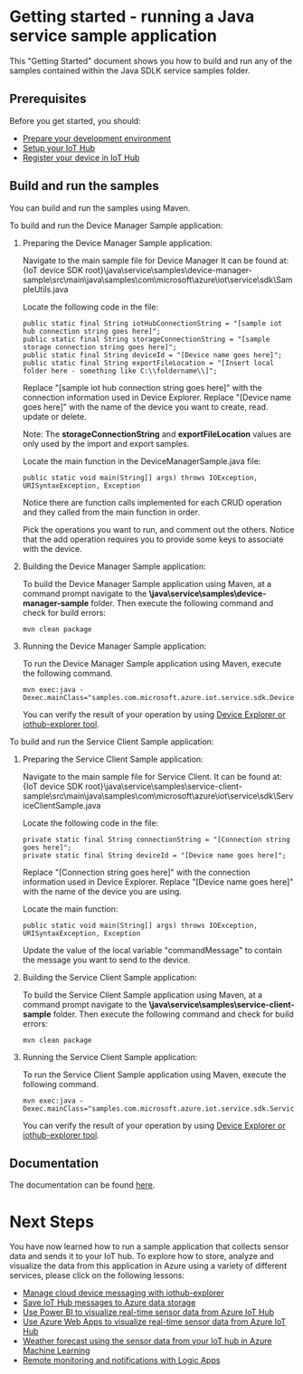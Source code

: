 # Getting started - running a Java service sample application

This "Getting Started" document shows you how to build and run any of the samples contained within the Java SDLK service samples folder. 

## Prerequisites

Before you get started, you should:
- [Prepare your development environment][devbox-setup]
- [Setup your IoT Hub][setup-iothub]
- [Register your device in IoT Hub][register-device]

## Build and run the samples

You can build and run the samples using Maven.

To build and run the Device Manager Sample application:

1. Preparing the Device Manager Sample application:

	Navigate to the main sample file for Device Manager
	It can be found at: 
	{IoT device SDK root}\java\service\samples\device-manager-sample\src\main\java\samples\com\microsoft\azure\iot\service\sdk\SampleUtils.java

	Locate the following code in the file:

	```
	public static final String iotHubConnectionString = "[sample iot hub connection string goes here]";
    public static final String storageConnectionString = "[sample storage connection string goes here]";
    public static final String deviceId = "[Device name goes here]";
    public static final String exportFileLocation = "[Insert local folder here - something like C:\\foldername\\]";
	```
	
    Replace "[sample iot hub connection string goes here]" with the connection information used in Device Explorer.
	Replace "[Device name goes here]" with the name of the device you want to create, read. update or delete.
    
    Note: The **storageConnectionString** and **exportFileLocation** values are only used by the import and export samples.

	Locate the main function in the DeviceManagerSample.java file:
    
    ```
    public static void main(String[] args) throws IOException, URISyntaxException, Exception
    ```
    
	Notice there are function calls implemented for each CRUD operation and they called from the main function in order.

	Pick the operations you want to run, and comment out the others. Notice that the add operation requires you to provide some keys to associate with the device.
    
2. Building the Device Manager Sample application:

    To build the Device Manager Sample application using Maven, at a command prompt navigate to the **\java\service\samples\device-manager-sample** folder. Then execute the following command and check for build errors:
    
    ```
    mvn clean package
    ```

3. Running the Device Manager Sample application:

	To run the Device Manager Sample application using Maven, execute the following command.
    
    ```
    mvn exec:java -Dexec.mainClass="samples.com.microsoft.azure.iot.service.sdk.DeviceManagerSample"
    ```

	You can verify the result of your operation by using [Device Explorer or iothub-explorer tool][register-device].

To build and run the Service Client Sample application:

1. Preparing the Service Client Sample application:

	Navigate to the main sample file for Service Client.
	It can be found at: 
	{IoT device SDK root}\java\service\samples\service-client-sample\src\main\java\samples\com\microsoft\azure\iot\service\sdk\ServiceClientSample.java

	Locate the following code in the file:

	```
	private static final String connectionString = "[Connection string goes here]";
	private static final String deviceId = "[Device name goes here]";
	```
    
	Replace "[Connection string goes here]" with the connection information used in Device Explorer.
	Replace "[Device name goes here]" with the name of the device you are using.

	Locate the main function:
    
    ```
	public static void main(String[] args) throws IOException, URISyntaxException, Exception
    ```

	Update the value of the local variable "commandMessage" to contain the message you want to send to the device.
    
2. Building the Service Client Sample application:

    To build the Service Client Sample application using Maven, at a command prompt navigate to the **\java\service\samples\service-client-sample** folder. Then execute the following command and check for build errors:
    
    ```
    mvn clean package
    ```

3. Running the Service Client Sample application:

	To run the Service Client Sample application using Maven, execute the following command.
    
    ```
    mvn exec:java -Dexec.mainClass="samples.com.microsoft.azure.iot.service.sdk.ServiceClientSample"
    ```

	You can verify the result of your operation by using [Device Explorer or iothub-explorer tool][register-device].

## Documentation

The documentation can be found [here](https://azure.github.io/azure-iot-sdks/java/service/api_reference/index.html).

<a name="NextSteps"></a>
# Next Steps

You have now learned how to run a sample application that collects sensor data and sends it to your IoT hub. To explore how to store, analyze and visualize the data from this application in Azure using a variety of different services, please click on the following lessons:

-   [Manage cloud device messaging with iothub-explorer]
-   [Save IoT Hub messages to Azure data storage]
-   [Use Power BI to visualize real-time sensor data from Azure IoT Hub]
-   [Use Azure Web Apps to visualize real-time sensor data from Azure IoT Hub]
-   [Weather forecast using the sensor data from your IoT hub in Azure Machine Learning]
-   [Remote monitoring and notifications with Logic Apps]   

[Manage cloud device messaging with iothub-explorer]: https://docs.microsoft.com/en-us/azure/iot-hub/iot-hub-explorer-cloud-device-messaging
[Save IoT Hub messages to Azure data storage]: https://docs.microsoft.com/en-us/azure/iot-hub/iot-hub-store-data-in-azure-table-storage
[Use Power BI to visualize real-time sensor data from Azure IoT Hub]: https://docs.microsoft.com/en-us/azure/iot-hub/iot-hub-live-data-visualization-in-power-bi
[Use Azure Web Apps to visualize real-time sensor data from Azure IoT Hub]: https://docs.microsoft.com/en-us/azure/iot-hub/iot-hub-live-data-visualization-in-web-apps
[Weather forecast using the sensor data from your IoT hub in Azure Machine Learning]: https://docs.microsoft.com/en-us/azure/iot-hub/iot-hub-weather-forecast-machine-learning
[Remote monitoring and notifications with Logic Apps]: https://docs.microsoft.com/en-us/azure/iot-hub/iot-hub-monitoring-notifications-with-azure-logic-apps
[devbox-setup]: java-devbox-setup.md
[setup-iothub]: ../setup_iothub.md
[register-device]: ../manage_iot_hub.md

